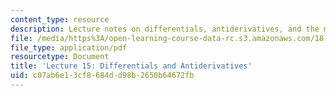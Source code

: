 ```yaml
---
content_type: resource
description: Lecture notes on differentials, antiderivatives, and the method of substitution.
file: /media/https%3A/open-learning-course-data-rc.s3.amazonaws.com/18-01-single-variable-calculus-fall-2006/c07ab6e13cf8684dd98b2650b64672fb_lec15.pdf
file_type: application/pdf
resourcetype: Document
title: 'Lecture 15: Differentials and Antiderivatives'
uid: c07ab6e1-3cf8-684d-d98b-2650b64672fb
---
```

